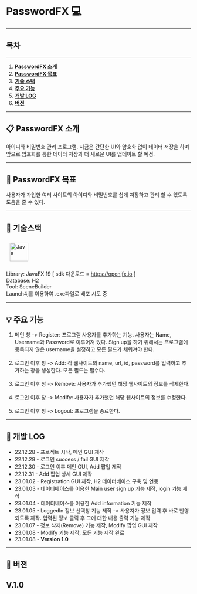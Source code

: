 # PasswordFX 💻

---

## 목차

---

1. [**PasswordFX 소개**](#1)
2. [**PasswordFX 목표**](#2)
3. [**기술 스택**](#3)
4. [**주요 기능**](#4)
5. [**개발 LOG**](#5)
6. [**버전**](#6)
---
<div id="1"></div>

## 📋 PasswordFX 소개

아이디와 비밀번호 관리 프로그램.
지금은 간단한 UI와 암호화 없이 데이터 저장을 하며 앞으로 암호화를 통한 데이터 저장과 더 새로운 UI를 업데이트 할 예정.

---
<div id="2"></div>

## 🎯 PasswordFX 목표

사용자가 가입한 여러 사이트의 아이디와 비밀번호를 쉽게 저장하고 관리 할 수 있도록 도움을 줄 수 있다.

---

<div id="3"></div>

## 🔧 기술스택

<a href="https://www.java.com/" target="_blank"><img style="margin: 10px" src="https://profilinator.rishav.dev/skills-assets/java-original-wordmark.svg" alt="Java" height="50" /></a>

Library: JavaFX 19 [ sdk 다운로드 = <https://openjfx.io> ] <br/> Database: H2 <br/> Tool: SceneBuilder <br/>
Launch4j를 이용하여 .exe파일로 배포 시도 중

---

<div id="4"></div>

## 💡 주요 기능

1. 메인 창 -> Register: 프로그램 사용자를 추가하는 기능. 사용자는 Name, Username과 Password로 이루어져 있다. Sign up을 하기 위해서는
프로그램에 등록되지 않은 username을 설정하고 모든 필드가 채워져야 한다. <br/><br/>
2. 로그인 이후 창 -> Add: 각 웹사이트의 name, url, id, password를 입력하고 추가하는 창을 생성한다. 모든 필드는 필수다.<br/><br/>
3. 로그인 이후 창 -> Remove: 사용자가 추가했던 해당 웹사이트의 정보를 삭제한다. <br/><br/>
4. 로그인 이후 창 -> Modify: 사용자가 추가했던 해당 웹사이트의 정보를 수정한다. <br/><br/>
5. 로그인 이후 창 -> Logout: 프로그램을 종료한다.

---

<div id="5"></div>

## 📃 개발 LOG

* 22.12.28 - 프로젝트 시작, 메인 GUI 제작
* 22.12.29 - 로그인 success / fail GUI 제작
* 22.12.30 - 로그인 이후 메인 GUI, Add 팝업 제작
* 22.12.31 - Add 팝업 상세 GUI 제작
* 23.01.02 - Registration GUI 제작, H2 데이터베이스 구축 및 연동
* 23.01.03 - 데이터베이스를 이용한 Main user sign up 기능 제작, login 기능 제작
* 23.01.04 - 데이터베이스를 이용한 Add information 기능 제작
* 23.01.05 - LoggedIn 정보 선택창 기능 제작 -> 사용자가 정보 입력 후 바로 반영되도록 제작. 입력된 정보 클릭 후 그에 대한 내용 출력 기능
제작
* 23.01.07 - 정보 삭제(Remove) 기능 제작, Modify 팝업 GUI 제작
* 23.01.08 - Modify 기능 제작, 모든 기능 제작 완료
* 23.01.08 - **Version 1.0**

---
<div id="1"></div>

## 💾 버전

## V.1.0
